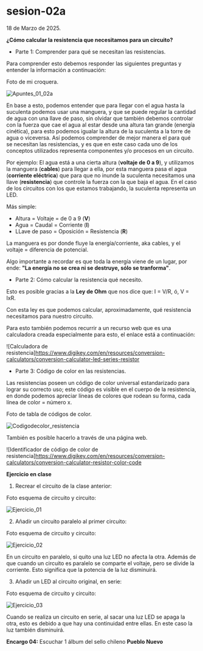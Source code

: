 # sesion-02a

18 de Marzo de 2025.

**¿Cómo calcular la resistencia que necesitamos para un circuito?**

 - Parte 1: Comprender para qué se necesitan las resistencias.

Para comprender esto debemos responder las siguientes preguntas y entender la información a continuación:

Foto de mi croquera.

![Apuntes_01_02a](https://github.com/user-attachments/assets/256f61a5-5612-43ac-99f3-34a87dafa1fd)

En base a esto, podemos entender que para llegar con el agua hasta la suculenta podemos usar una manguera, y que se puede regular la cantidad de agua con una llave de paso, sin olvidar que también debemos controlar con la fuerza que cae el agua al estar desde una altura tan grande (energía cinética), para esto podemos igualar la altura de la suculenta a la torre de agua o viceversa. Así podemos comprender de mejor manera el para qué se necesitan las resistencias, y es que en este caso cada uno de los conceptos utilizados representa componentes y/o procesos en un circuito.

Por ejemplo: El agua está a una cierta altura (**voltaje de 0 a 9**), y utilizamos la manguera (**cables**) para llegar a ella, por esta manguera pasa el agua (**corriente eléctrica**) que para que no inunde la suculenta necesitamos una llave (**resistencia**) que controle la fuerza con la que baja el agua. En el caso de los circuitos con los que estamos trabajando, la suculenta representa un LED.

Más simple:

 - Altura = Voltaje = de 0 a 9 (**V**)
 - Agua = Caudal = Corriente (**I**)
 - LLave de paso = Oposición = Resistencia (**R**)

La manguera es por donde fluye la energía/corriente, aka cables, y el voltaje = diferencia de potencial.

Algo importante a recordar es que toda la energía viene de un lugar, por ende: **"La energía no se crea ni se destruye, sólo se tranforma"**.

 - Parte 2: Cómo calcular la resistencia qué necesito.

Esto es posible gracias a la **Ley de Ohm** que nos dice que: I = V/R, ó, V = IxR.

Con esta ley es que podemos calcular, aproximadamente, qué resistencia necesitamos para nuestro circuito.

Para esto también podemos recurrir a un recurso web que es una calculadora creada especialmente para esto, el enlace está a continuación:

![Calculadora de resistencia]<https://www.digikey.com/en/resources/conversion-calculators/conversion-calculator-led-series-resistor>

- Parte 3: Código de color en las resistencias.

Las resistencias poseen un código de color universal estandarizado para lograr su correcto uso; este código es visible en el cuerpo de la resistencia, en donde podemos apreciar líneas de colores que rodean su forma, cada línea de color = número x.

Foto de tabla de códigos de color.

![Codigodecolor_resistencia](https://github.com/user-attachments/assets/116e4e34-2cb0-4487-b30a-3ad2ee76b33d)

También es posible hacerlo a través de una página web.

![Identificador de código de color de resistencia]<https://www.digikey.com/en/resources/conversion-calculators/conversion-calculator-resistor-color-code>

**Ejercicio en clase**

 1. Recrear el circuito de la clase anterior:

Foto esquema de circuito y circuito:

![Ejercicio_01](https://github.com/user-attachments/assets/044fbcec-5243-485b-870a-51525a32604a)

 2. Añadir un circuito paralelo al primer circuito:

Foto esquema de circuito y circuito:

![Ejercicio_02](https://github.com/user-attachments/assets/6766068c-a29d-4984-8572-23bf9f0adb63)

En un circuito en paralelo, si quito una luz LED no afecta la otra. Además de que cuando un circuito es paralelo se comparte el voltaje, pero se divide la corriente. Esto significa que la potencia de la luz disminuirá.

 3. Añadir un LED al circuito original, en serie:

Foto esquema de circuito y circuito:

![Ejercicio_03](https://github.com/user-attachments/assets/7cda2b7e-d6db-4338-a006-65bbe365aafa)

Cuando se realiza un circuito en serie, al sacar una luz LED se apaga la otra, esto es debido a que hay una continuidad entre ellas. En este caso la luz también disminuirá.

**Encargo 04:** Escuchar 1 álbum del sello chileno **Pueblo Nuevo**


